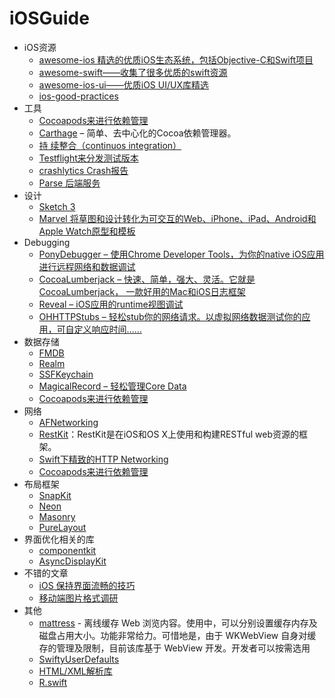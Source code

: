 # iOSGuide
<ul>
<li>iOS资源
<ul>
  <li><a href="https://github.com/vsouza/awesome-ios">awesome-ios 精选的优质iOS生态系统，包括Objective-C和Swift项目</a></li>
  <li><a href="https://github.com/matteocrippa/awesome-swift">awesome-swift——收集了很多优质的swift资源</a></li>
  <li><a href="https://github.com/cjwirth/awesome-ios-ui">awesome-ios-ui——优质iOS UI/UX库精选</a></li>
  <li><a href="https://github.com/futurice/ios-good-practices">ios-good-practices</a></li>
</ul>
</li>
<li>工具
  <ul>
    <li><a href="https://cocoapods.org/">Cocoapods来进行依赖管理</a></li>
    <li><a href="https://github.com/Carthage/Carthage">Carthage</a> – 简单、去中心化的Cocoa依赖管理器。</li>
    <li><a href="https://developer.apple.com/library/ios/documentation/IDEs/Conceptual/xcode_guide-continuous_integration/">持     续整合（continuos integration）</a></li>
    <li><a href="https://developer.apple.com/testflight/">Testflight来分发测试版本</a></li>
    <li><a href="https://try.crashlytics.com/"> crashlytics Crash报告</a></li>
    <li><a href="https://parse.com/"> Parse 后端服务</a></li>
  </ul>
</li>
<li>设计
<ul>
  <li><a href="http://www.sketchapp.com/">Sketch 3</a></li>
  <li><a href="https://marvelapp.com/">Marvel 将草图和设计转化为可交互的Web、iPhone、iPad、Android和Apple           Watch原型和模板</a></li>
</ul>
</li>
<li>Debugging
<ul>
  <li><a href="https://github.com/square/PonyDebugger">PonyDebugger – 使用Chrome Developer Tools，为你的native iOS应用进行远程网络和数据调试</a></li>
  <li><a href="https://github.com/CocoaLumberjack/CocoaLumberjack">CocoaLumberjack – 快速、简单，强大、灵活。它就是CocoaLumberjack， 一款好用的Mac和iOS日志框架</a></li>
<li><a href="http://revealapp.com/">Reveal – iOS应用的runtime视图调试</a></li>  
<li><a href="https://github.com/AliSoftware/OHHTTPStubs">OHHTTPStubs – 轻松stub你的网络请求。以虚拟网络数据测试你的应用，可自定义响应时间……</a></li>
</ul>
</li>
<li>数据存储
  <ul>
    <li><a href="https://github.com/ccgus/fmdb">FMDB</a></li>
    <li><a href="https://github.com/realm/realm-cocoa">Realm</a></li>
    <li><a href="https://github.com/soffes/sskeychain">SSFKeychain</a></li>
    <li><a href="https://github.com/magicalpanda/MagicalRecord">MagicalRecord – 轻松管理Core Data</a></li>
    <li><a href="https://cocoapods.org/">Cocoapods来进行依赖管理</a></li>
  </ul>
</li>
<li>网络
  <ul>
    <li><a href="https://github.com/AFNetworking/AFNetworking">AFNetworking</a></li>
    <li><a href="https://github.com/RestKit/RestKit">RestKit</a>：RestKit是在iOS和OS X上使用和构建RESTful web资源的框架。</li>
    <li><a href="https://github.com/Alamofire/Alamofire"> Swift下精致的HTTP Networking</a></li>
    <li><a href="https://cocoapods.org/">Cocoapods来进行依赖管理</a></li>
  </ul>
</li>
<li>布局框架
  <ul>
    <li><a href="https://github.com/SnapKit/SnapKit">SnapKit</a></li>
    <li><a href="https://github.com/mamaral/Neon">Neon</a></li>
    <li><a href="https://github.com/SnapKit/Masonry">Masonry</a></li>
    <li><a href="https://github.com/PureLayout/PureLayout">PureLayout</a></li>
  </ul>
</li>

<li>界面优化相关的库
  <ul>
    <li><a href="https://github.com/facebook/componentkit">componentkit</a></li>
    <li><a href="https://github.com/facebook/AsyncDisplayKit">AsyncDisplayKit</a></li>
  </ul>
</li>
<li>不错的文章
  <ul>
    <li><a href="http://blog.ibireme.com/2015/11/12/smooth_user_interfaces_for_ios/">iOS 保持界面流畅的技巧</a></li>
    <li><a href="http://blog.ibireme.com/2015/11/02/mobile_image_benchmark/">移动端图片格式调研</a></li>
  </ul>
</li>
<li>其他
  <ul>
    <li><a href="https://github.com/buzzfeed/mattress">mattress</a> - 离线缓存 Web 浏览内容。使用中，可以分别设置缓存内存及磁盘占用大小。功能非常给力。可惜地是，由于 WKWebView 自身对缓存的管理及限制，目前该库基于 WebView 开发。开发者可以按需选用</li>
      <li><a href="https://github.com/radex/SwiftyUserDefaults">SwiftyUserDefaults</a></li>
      <li><a href="https://github.com/honghaoz/Ji"> HTML/XML解析库</a></li>
      <li><a href="https://github.com/mac-cain13/R.swift">R.swift</a></li>
  </ul>
</ul>





